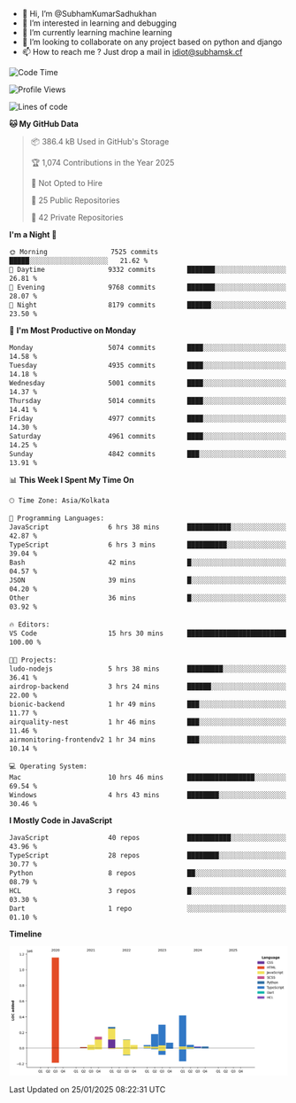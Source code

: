 - 👋 Hi, I’m @SubhamKumarSadhukhan
- 👀 I’m interested in learning and debugging
- 🌱 I’m currently learning machine learning
- 💞️ I’m looking to collaborate on any project based on python and django
- 📫 How to reach me ?
      Just drop a mail in idiot@subhamsk.cf

<!---
SubhamKumarSadhukhan/SubhamKumarSadhukhan is a ✨ special ✨ repository because its `README.md` (this file) appears on your GitHub profile.
You can click the Preview link to take a look at your changes.
--->


<!--START_SECTION:waka-->
![Code Time](http://img.shields.io/badge/Code%20Time-2%2C730%20hrs%2026%20mins-blue)

![Profile Views](http://img.shields.io/badge/Profile%20Views-0-blue)

![Lines of code](https://img.shields.io/badge/From%20Hello%20World%20I%27ve%20Written-2.8%20million%20lines%20of%20code-blue)

**🐱 My GitHub Data** 

> 📦 386.4 kB Used in GitHub's Storage 
 > 
> 🏆 1,074 Contributions in the Year 2025
 > 
> 🚫 Not Opted to Hire
 > 
> 📜 25 Public Repositories 
 > 
> 🔑 42 Private Repositories 
 > 
**I'm a Night 🦉** 

```text
🌞 Morning                7525 commits        █████░░░░░░░░░░░░░░░░░░░░   21.62 % 
🌆 Daytime                9332 commits        ███████░░░░░░░░░░░░░░░░░░   26.81 % 
🌃 Evening                9768 commits        ███████░░░░░░░░░░░░░░░░░░   28.07 % 
🌙 Night                  8179 commits        ██████░░░░░░░░░░░░░░░░░░░   23.50 % 
```
📅 **I'm Most Productive on Monday** 

```text
Monday                   5074 commits        ████░░░░░░░░░░░░░░░░░░░░░   14.58 % 
Tuesday                  4935 commits        ████░░░░░░░░░░░░░░░░░░░░░   14.18 % 
Wednesday                5001 commits        ████░░░░░░░░░░░░░░░░░░░░░   14.37 % 
Thursday                 5014 commits        ████░░░░░░░░░░░░░░░░░░░░░   14.41 % 
Friday                   4977 commits        ████░░░░░░░░░░░░░░░░░░░░░   14.30 % 
Saturday                 4961 commits        ████░░░░░░░░░░░░░░░░░░░░░   14.25 % 
Sunday                   4842 commits        ███░░░░░░░░░░░░░░░░░░░░░░   13.91 % 
```


📊 **This Week I Spent My Time On** 

```text
🕑︎ Time Zone: Asia/Kolkata

💬 Programming Languages: 
JavaScript               6 hrs 38 mins       ███████████░░░░░░░░░░░░░░   42.87 % 
TypeScript               6 hrs 3 mins        ██████████░░░░░░░░░░░░░░░   39.04 % 
Bash                     42 mins             █░░░░░░░░░░░░░░░░░░░░░░░░   04.57 % 
JSON                     39 mins             █░░░░░░░░░░░░░░░░░░░░░░░░   04.20 % 
Other                    36 mins             █░░░░░░░░░░░░░░░░░░░░░░░░   03.92 % 

🔥 Editors: 
VS Code                  15 hrs 30 mins      █████████████████████████   100.00 % 

🐱‍💻 Projects: 
ludo-nodejs              5 hrs 38 mins       █████████░░░░░░░░░░░░░░░░   36.41 % 
airdrop-backend          3 hrs 24 mins       ██████░░░░░░░░░░░░░░░░░░░   22.00 % 
bionic-backend           1 hr 49 mins        ███░░░░░░░░░░░░░░░░░░░░░░   11.77 % 
airquality-nest          1 hr 46 mins        ███░░░░░░░░░░░░░░░░░░░░░░   11.46 % 
airmonitoring-frontendv2 1 hr 34 mins        ███░░░░░░░░░░░░░░░░░░░░░░   10.14 % 

💻 Operating System: 
Mac                      10 hrs 46 mins      █████████████████░░░░░░░░   69.54 % 
Windows                  4 hrs 43 mins       ████████░░░░░░░░░░░░░░░░░   30.46 % 
```

**I Mostly Code in JavaScript** 

```text
JavaScript               40 repos            ███████████░░░░░░░░░░░░░░   43.96 % 
TypeScript               28 repos            ████████░░░░░░░░░░░░░░░░░   30.77 % 
Python                   8 repos             ██░░░░░░░░░░░░░░░░░░░░░░░   08.79 % 
HCL                      3 repos             █░░░░░░░░░░░░░░░░░░░░░░░░   03.30 % 
Dart                     1 repo              ░░░░░░░░░░░░░░░░░░░░░░░░░   01.10 % 
```



**Timeline**

![Lines of Code chart](https://raw.githubusercontent.com/SubhamKumarSadhukhan/SubhamKumarSadhukhan/main/assets/bar_graph.png)


 Last Updated on 25/01/2025 08:22:31 UTC
<!--END_SECTION:waka-->
